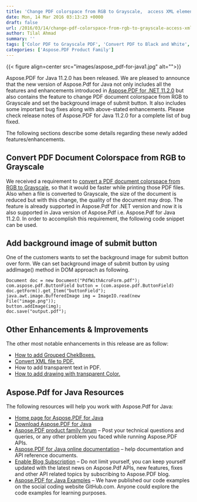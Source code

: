 ```yaml
---
title: 'Change PDF colorspace from RGB to Grayscale,  access XML elements during conversion and support of Alpha channel to create transparent text and drawing objects using Aspose.Pdf for Java 11.2.0'
date: Mon, 14 Mar 2016 03:13:23 +0000
draft: false
url: /2016/03/14/change-pdf-colorspace-from-rgb-to-grayscale-access-xml-elements-during-conversion-and-support-of-alpha-channel-to-create-transparent-text-and-drawing-objects-using-aspose.pdf-for-java-11.2.0/
author: Tilal Ahmad
summary: ''
tags: ['Color PDF to Grayscale PDF', 'Convert PDF to Black and White', 'Convert PDF to Black and White in Java', 'Convert PDF to Grayscale in Java', 'Converting color PDF to greyscale PDF']
categories: ['Aspose.PDF Product Family']
---
```




{{< figure align=center src="images/aspose_pdf-for-java1.jpg" alt="">}}


Aspose.PDF for Java 11.2.0 has been released. We are pleased to announce that the new version of Aspose.Pdf for Java not only includes all the features and enhancements introduced in [Aspose.PDF for .NET 11.2.0][1] but also contains the feature to change PDF document colorspace from RGB to Grayscale and set the background image of submit button. It also includes some important bug fixes along with above-stated enhancements. Please check release notes of Aspose.PDF for Java 11.2.0 for a complete list of bug fixed.

The following sections describe some details regarding these newly added features/enhancements.

## Convert PDF Document Colorspace from RGB to Grayscale

We received a requirement to [convert a PDF document colorspace from RGB to Grayscale][2], so that it would be faster while printing those PDF files. Also when a file is converted to Grayscale, the size of the document is reduced but with this change, the quality of the document may drop. The feature is already supported in Aspose.Pdf for .NET version and now it is also supported in Java version of Aspose.Pdf i.e. Aspose.Pdf for Java 11.2.0. In order to accomplish this requirement, the following code snippet can be used.

## Add background image of submit button

One of the customers wants to set the background image for submit button over form. We can set background image of submit button by using addImage() method in DOM approach as following.

```
Document doc = new Document("PdfWithAcroForm.pdf");
com.aspose.pdf.ButtonField button = (com.aspose.pdf.ButtonField) doc.getForm().get_Item("buttonField");
java.awt.image.BufferedImage img = ImageIO.read(new File("image.png"));
button.addImage(img);
doc.save("output.pdf");
```

## Other Enhancements & Improvements

The other most notable enhancements in this release are as follow:

*   [How to add Grouped ChekBoxes.][3]
*   [Convert XML file to PDF.][4]
*   How to add transparent text in PDF.
*   [How to add drawing with transparent Color.][5]

## Aspose.Pdf for Java Resources

The following resources will help you work with Aspose.Pdf for Java:

*   [Home page for Aspose.PDF for Java][6]
*   [Download Aspose.PDF for Java][7]
*   [Aspose.PDF product family forum][8] – Post your technical questions and queries, or any other problem you faced while running Aspose.PDF APIs.
*   [Aspose.PDF for Java online documentation][9] – help documentation and API reference documents.
*   [Enable Blog Subscription][10] – Do not limit yourself, you can keep yourself updated with the latest news on Aspose.Pdf APIs, new features, fixes and other API related topics by subscribing to Aspose.PDF blog.
*   [Aspose.PDF for Java Examples][11] – We have published our code examples on the social coding website GitHub.com. Anyone could explore the code examples for learning purposes.




[1]: https://downloads.aspose.com/pdf/java
[2]: https://docs.aspose.com/
[3]: http://docs.aspose.com/display/pdfjava/How+to+add+Grouped+CheckBoxes
[4]: https://docs.aspose.com/display/pdfjava/Home
[5]: http://docs.aspose.com/display/pdfjava/How+to+add+drawing+with+transparent+Color
[6]: http://products.aspose.com/pdf/java
[7]: https://downloads.aspose.com/pdf/java
[8]: https://forum.aspose.com/c/pdf
[9]: http://docs.aspose.com/display/pdfjava/Home
[10]: https://blog.aspose.com/category/pdf/
[11]: https://github.com/aspose-pdf/Aspose.PDF-for-Java




